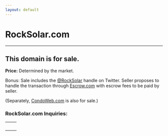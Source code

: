 ```yaml
---
layout: default
---
```


RockSolar.com
===

<hr>

## This domain is for sale.

<p><strong>Price:</strong> Determined by the market.</p>
<p>Bonus: Sale includes the <a href="http://twitter.com/rocksolar">@RockSolar</a> handle on Twitter. Seller proposes to handle the transaction through <a href="https://escrow.com">Escrow.com</a> with escrow fees to be paid by seller.</p>

<p>(Separately, <a href="http://condoweb.com">CondoWeb.com</a> is also for sale.)</p>

### RockSolar.com Inquiries:

<center>
<table width="100%">
<tr>
<td>&nbsp;</td>
<td>
<script charset="utf-8" type="text/javascript" src="//js.hsforms.net/forms/shell.js"></script>
<script>
  hbspt.forms.create({
	region: "na1",
	portalId: "8227943",
	formId: "8bbb917b-4970-4072-8cb9-f441aab4d88a"
});
</script>
</td>
</tr>
</table>
</center>
